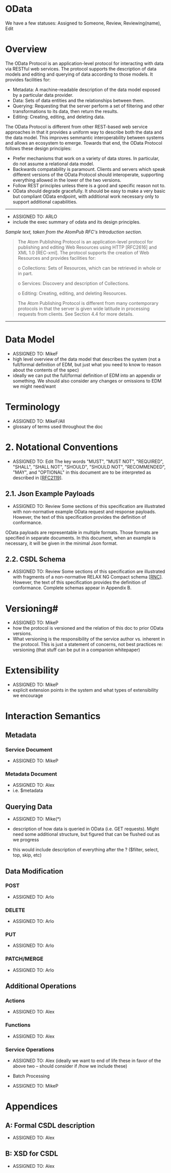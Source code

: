 ﻿# OData #
We have a few statuses: 
Assigned to Someone, Review, Reviewing(name), Edit

# Overview #

The OData Protocol is an application-level protocol for interacting with data via RESTful web services. The protocol supports the description of data models and editing and querying of data according to those models. It provides facilities for:

- Metadata: A machine-readable description of the data model exposed by a particular data provider.
- Data: Sets of data entities and the relationships between them.
- Querying: Requesting that the server perform a set of filtering and other transformations to its data, then return the results.
- Editing: Creating, editing, and deleting data.

The OData Protocol is different from other REST-based web service approaches in that it provides a uniform way to describe both the data and the data model. This improves semmantic interoperability between systems and allows an ecosystem to emerge. Towards that end, the OData Protocol follows these design principles:

- Prefer mechanisms that work on a variety of data stores. In particular, do not assume a relational data model.
- Backwards compatability is paramount. Clients and servers which speak different versions of the OData Protocol should interoperate, supporting everything allowed in the lower of the two versions.
- Follow REST principles unless there is a good and specific reason not to.
- OData should degrade gracefully. It should be easy to make a very basic but compliant OData endpoint, with additional work necessary only to support additional capabilities.

----------

- ASSIGNED TO: ARLO
- include the exec summary of odata and its design principles.

*Sample text, taken from the AtomPub RFC's Introduction section.*

>  The Atom Publishing Protocol is an application-level protocol for
>    publishing and editing Web Resources using HTTP [RFC2616] and XML 1.0
>    [REC-xml].  The protocol supports the creation of Web Resources and
>    provides facilities for:
> 
>    o  Collections: Sets of Resources, which can be retrieved in whole or
>       in part.
> 
>    o  Services: Discovery and description of Collections.
> 
>    o  Editing: Creating, editing, and deleting Resources.
> 
>    The Atom Publishing Protocol is different from many contemporary
>    protocols in that the server is given wide latitude in processing
>    requests from clients.  See Section 4.4 for more details.

----

# Data Model #

- ASSIGNED TO: MikeF
- high level overview of the data model that describes the system (not a full/formal definition of EDM, but just what you need to know to reason about the contents of the spec)
- ideally we can put the full/formal definition of EDM into an appendix or something.  We should also consider any changes or omissions to EDM we might need/want

# Terminology #
- ASSIGNED TO: MikeF/All
- glossary of terms used throughout the doc 

# 2. Notational Conventions #
- ASSIGNED TO: Edit
The key words "MUST", "MUST NOT", "REQUIRED", "SHALL", "SHALL NOT", "SHOULD", "SHOULD NOT", "RECOMMENDED", "MAY", and "OPTIONAL" in this document are to be interpreted as described in [[RFC2119](http://tools.ietf.org/html/rfc2119 "Key words for use in RFCs to Indicate Requirement Levels")].

## 2.1. Json Example Payloads ##
- ASSIGNED TO: Review
Some sections of this specification are illustrated with non-normative example OData request and response payloads. However, the text of this specification provides the definition of conformance.

OData payloads are representable in multiple formats. Those formats are specified in separate documents. In this document, when an example is necessary, it will be given in the minimal Json format.

## 2.2. CSDL Schema ##
- ASSIGNED TO: Review
Some sections of this specification are illustrated with fragments of a non-normative RELAX NG Compact schema [[RNC](http://tools.ietf.org/html/rfc5023#ref-RNC "RELAX NG Compact Syntax")]. However, the text of this specification provides the definition of conformance. Complete schemas appear in Appendix B.

# Versioning#
- ASSIGNED TO: MikeP
- how the protocol is versioned and the relation of this doc to prior OData versions.
- What versioning is the responsibility of the service author  vs. inherent in the protocol.  This is just a statement of concerns, not best practices re: versioning (that stuff can be put in a companion whitepaper)

# Extensibility #
- ASSIGNED TO: MikeP
- explicit extension points in the system and what types of extensibility we encourage

# Interaction Semantics #

## Metadata ##

### Service Document ###

- ASSIGNED TO: MikeP

### Metadata Document ###

- ASSIGNED TO: Alex
- i.e. $metadata

## Querying Data ##
- ASSIGNED TO: Mike(*)

- description of how data is queried in OData (i.e. GET requests).  Might need some additional structure, but figured that can be flushed out as we progress
- this would include description of everything after the ? ($filter, select, top, skip, etc)

## Data Modification ##

### POST ###
- ASSIGNED TO: Arlo

### DELETE ###
- ASSIGNED TO: Arlo

### PUT ###
- ASSIGNED TO: Arlo

### PATCH/MERGE ###
- ASSIGNED TO: Arlo

## Additional Operations  ##

### Actions ###
- ASSIGNED TO: Alex

###  Functions ### 
- ASSIGNED TO: Alex

###  Service Operations ### 
- ASSIGNED TO: Alex
(ideally we want to end of life these in favor of the above two – should consider if /how we include these)

- Batch Processing
- ASSIGNED TO: MikeP

# Appendices #

## A: Formal CSDL description ##
- ASSIGNED TO: Alex

## B: XSD for CSDL ##
- ASSIGNED TO: Alex
